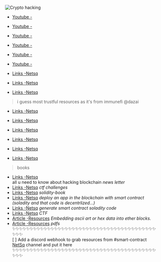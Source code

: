 ![Crypto hacking](https://user-images.githubusercontent.com/67026153/149589564-3ed03b81-03fa-41b6-9ef1-882ae3b08008.png)

+ [Youtube -](https://www.youtube.com/watch?v=P8LXLoTUJ5g&t=823s) <br>
+ [Youtube -](https://www.youtube.com/watch?v=ozqOlUVKL1s) <br>
+ [Youtube -](https://www.youtube.com/watch?v=RfL3FcnVbJg&t=313s) <br>
+ [Youtube -](https://www.youtube.com/watch?v=WP-EnGhIYEc) <br>
+ [Youtube -](https://www.youtube.com/watch?v=M576WGiDBdQ) <br>
+ [Youtube -](https://www.youtube.com/watch?v=ZE2HxTmxfrI) <br>


+ [Links -Netsq](https://github.com/geekshiv/Smart-Contract-Hacking
) <br> 
+ [Links -Netsq](https://hackernoon.com/everything-you-need-to-know-about-smart-contracts-a-beginners-guide-c13cc138378a
) <br> 
+ [Links -Netsq](https://immunefi.com/learn/) <br>

> i guess most trustful resources as it's from immunefi  @dazai
+ [Links -Netsq](https://www.freecodecamp.org/news/how-to-write-and-deploy-your-first-smart-contract-341d5e2ffb35/) <br>

+ [Links -Netsq](https://www.youtube.com/channel/UCJWh7F3AFyQ_x01VKzr9eyA/videos
) <br>

+ [Links -Netsq](https://nakamotoinstitute.org/bitcoin/) <br>

+ [Links -Netsq](https://github.com/crytic/not-so-smart-contracts)<br>

+ [Links -Netsq](https://github.com/jpantunes/awesome-cryptoeconomics)<br>
+ [Links -Netsq](https://github.com/ethereumbook/ethereumbook) <br>
> books
+ [Links -Netsq](https://medium.com/immunefi/hacking-the-blockchain-an-ultimate-guide-4f34b33c6e8b)<br>all u need to know about hacking blockchain
*news letter*
+ [Links -Netsq](https://github.com/blockthreat/blocksec-ctfs)
*ctf challenges*
+ [Links -Netsq](https://github.com/gakonst/solidity-book)
*solidity-book*
+ [Links -Netsq](https://docs.chain.link/docs/conceptual-overview/)
*deploy an app in the blockchain with smart contract (soladity and that code is decentrlized...)* <br>
+ [Links -Netsq](https://openzeppelin.com/)
*generate smart contract soladity code* <br>
+ [Links -Netsq](https://razzorsec.ml/unchained.html)
*CTF*<br>
+ [Article -Resources](https://hackernoon.com/andrii-ryzhenko-blockchain-art-images-kitties-instruction-4c748ae71e0a)
*Embedding ascii art or hex data into ether blocks.*<br>
+ [Article -Resources](https://github.com/HalbornSecurity/PublicReports)
*pdfs*<br>
✨✨✨✨✨✨✨✨✨✨✨✨✨✨✨✨✨✨✨✨✨✨✨✨✨✨✨✨✨✨✨✨✨✨✨✨✨✨✨✨✨✨✨✨<br>
[ ] Add a discord webhook to grab resources from #smart-contract [NetSq](https://discord.gg/9h7JqhcX8u) channel and put it here
<br>✨✨✨✨✨✨✨✨✨✨✨✨✨✨✨✨✨✨✨✨✨✨✨✨✨✨✨✨✨✨✨✨✨✨✨✨✨✨✨✨✨✨✨✨<br>
